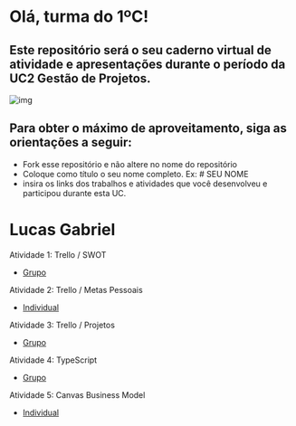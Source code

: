 # Olá, turma do 1ºC! 
## Este repositório será o seu caderno virtual de atividade e apresentações durante o período da UC2 Gestão de Projetos. 

![img](https://blog.acelerato.com/wp-content/uploads/2020/08/5-beneficios-da-gesta%CC%83o-de-projetos-para-a-sua-empresa-1200x640.png)

## Para obter o máximo de aproveitamento, siga as orientações a seguir:

- Fork esse repositório e não altere no nome do repositório
- Coloque como título o seu nome completo. Ex: # SEU NOME
- insira os links dos trabalhos e atividades que você desenvolveu e participou durante esta UC.

# Lucas Gabriel

Atividade 1: Trello / SWOT
- [Grupo](https://trello.com/invite/b/Hs02Y6bG/ATTI7a0ce8e7909f53673a3fd8e79739f0f6FDEC2988/ifood)

Atividade 2: Trello / Metas Pessoais
- [Individual](https://trello.com/invite/b/iKMYZMqY/ATTI1e60595bbbb482d2a92576003635f6a84553D471/minhas-metas)

Atividade 3: Trello / Projetos
- [Grupo](https://trello.com/invite/b/ksOulXjE/ATTIb4c15ec3d2f01fa04db57696cd8d70b9CD13B4E9/gerenciamento-de-projetos)

Atividade  4: TypeScript 
- [Grupo](https://www.canva.com/design/DAGEjUJ54Pc/feL3I6NAOpKGJy6lopU_aQ/edit?utm_content=DAGEjUJ54Pc&utm_campaign=designshare&utm_medium=link2&utm_source=sharebutton)

Atividade 5: Canvas Business Model
- [Individual](https://www.canva.com/design/DAGFt4Y3Cqo/yD8fDN6cKGDzjSeRpmbSkA/edit?utm_content=DAGFt4Y3Cqo&utm_campaign=designshare&utm_medium=link2&utm_source=sharebutton)
